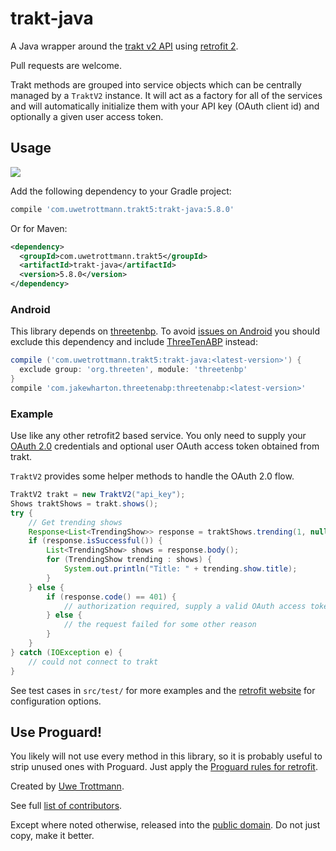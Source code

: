 trakt-java
==========

A Java wrapper around the [trakt v2 API][1] using [retrofit 2][2].

Pull requests are welcome.

Trakt methods are grouped into service objects which can be centrally
managed by a `TraktV2` instance. It will act as a factory for
all of the services and will automatically initialize them with your
API key (OAuth client id) and optionally a given user access token.

## Usage

<a href="https://search.maven.org/#search%7Cga%7C1%7Ctrakt-java"><img src="https://img.shields.io/maven-central/v/com.uwetrottmann.trakt5/trakt-java.svg?style=flat-square"></a>

Add the following dependency to your Gradle project:

```groovy
compile 'com.uwetrottmann.trakt5:trakt-java:5.8.0'
```

Or for Maven:

```xml
<dependency>
  <groupId>com.uwetrottmann.trakt5</groupId>
  <artifactId>trakt-java</artifactId>
  <version>5.8.0</version>
</dependency>
```

### Android
This library depends on [threetenbp](https://github.com/ThreeTen/threetenbp). To avoid 
[issues on Android](https://github.com/JakeWharton/ThreeTenABP#why-not-use-threetenbp) you should exclude this 
dependency and include [ThreeTenABP](https://github.com/JakeWharton/ThreeTenABP) instead:

```groovy
compile ('com.uwetrottmann.trakt5:trakt-java:<latest-version>') {
  exclude group: 'org.threeten', module: 'threetenbp'
}
compile 'com.jakewharton.threetenabp:threetenabp:<latest-version>'
```

### Example

Use like any other retrofit2 based service. You only need to supply your [OAuth 2.0][3] credentials and optional user
OAuth access token obtained from trakt.

`TraktV2` provides some helper methods to handle the OAuth 2.0 flow.

```java
TraktV2 trakt = new TraktV2("api_key");
Shows traktShows = trakt.shows();
try {
    // Get trending shows
    Response<List<TrendingShow>> response = traktShows.trending(1, null, Extended.FULL).execute();
    if (response.isSuccessful()) {
        List<TrendingShow> shows = response.body();
        for (TrendingShow trending : shows) {
            System.out.println("Title: " + trending.show.title);
        }
    } else {
        if (response.code() == 401) {
            // authorization required, supply a valid OAuth access token
        } else {
            // the request failed for some other reason
        }
    }
} catch (IOException e) {
    // could not connect to trakt 
}
```

See test cases in `src/test/` for more examples and the [retrofit website][2] for configuration options.

## Use Proguard!
You likely will not use every method in this library, so it is probably useful to strip unused ones with Proguard.
Just apply the [Proguard rules for retrofit][4].

Created by [Uwe Trottmann](https://uwetrottmann.com).

See full [list of contributors](https://github.com/UweTrottmann/trakt-java/graphs/contributors).

Except where noted otherwise, released into the [public domain](UNLICENSE).
Do not just copy, make it better.


 [1]: http://docs.trakt.apiary.io/
 [2]: https://square.github.io/retrofit/
 [3]: https://www.digitalocean.com/community/tutorials/an-introduction-to-oauth-2
 [4]: https://square.github.io/retrofit/#download

